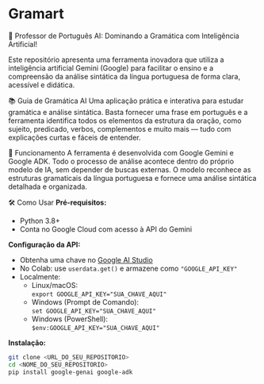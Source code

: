# Gramart
🚀 Professor de Português AI: Dominando a Gramática com Inteligência Artificial!

Este repositório apresenta uma ferramenta inovadora que utiliza a inteligência artificial Gemini (Google) para facilitar o ensino e a compreensão da análise sintática da língua portuguesa de forma clara, acessível e didática.

📚 Guia de Gramática AI
Uma aplicação prática e interativa para estudar gramática e análise sintática. Basta fornecer uma frase em português e a ferramenta identifica todos os elementos da estrutura da oração, como sujeito, predicado, verbos, complementos e muito mais — tudo com explicações curtas e fáceis de entender.

🧠 Funcionamento
A ferramenta é desenvolvida com Google Gemini e Google ADK. Todo o processo de análise acontece dentro do próprio modelo de IA, sem depender de buscas externas. O modelo reconhece as estruturas gramaticais da língua portuguesa e fornece uma análise sintática detalhada e organizada.

🛠️ Como Usar
**Pré-requisitos:**
- Python 3.8+
- Conta no Google Cloud com acesso à API do Gemini

**Configuração da API:**
- Obtenha uma chave no [Google AI Studio](https://aistudio.google.com/app/apikey)
- No Colab: use `userdata.get()` e armazene como `"GOOGLE_API_KEY"`
- Localmente:
  - Linux/macOS:  
    `export GOOGLE_API_KEY="SUA_CHAVE_AQUI"`
  - Windows (Prompt de Comando):  
    `set GOOGLE_API_KEY="SUA_CHAVE_AQUI"`
  - Windows (PowerShell):  
    `$env:GOOGLE_API_KEY="SUA_CHAVE_AQUI"`

**Instalação:**
```bash
git clone <URL_DO_SEU_REPOSITORIO>
cd <NOME_DO_SEU_REPOSITORIO>
pip install google-genai google-adk


